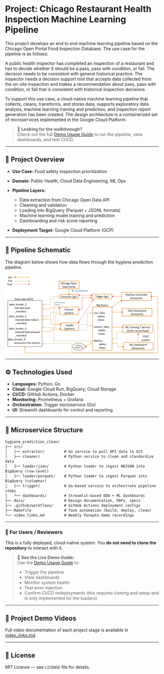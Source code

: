 # Project: Chicago Restaurant Health Inspection Machine Learning Pipeline 

This project develops an end to end machine learning pipeline based on the Chicago Open Portal Food Inspection Database. The use case for the pipeline is as follows:  

A public health inspector has completed an inspection of a restaurant and has to decide whether it should be a pass, pass with condition, or fail. The decision needs to be consistent with general historical practice. The inspector needs a decision support tool that accepts data collected from the on-site inspection and makes a recommendation about pass, pass with condition, or fail that is consistent with historical inspection decisions. 

To support this use case, a cloud-native machine learning pipeline that collects, cleans, transforms, and stores data, supports exploratory data analysis, machine learning training and prediction, and inspection report generation has been created. The design architecture is a containerized set of microservices implemented in the Google Cloud Platform.

> 📘 **Looking for the walkthrough?**  
> Check out the full [Demo Usage Guide](docs/demo_guide.md) to run the pipeline, view dashboards, and test CI/CD.


---

## 📆 Project Overview

* **Use Case:** Food safety inspection prioritization
* **Domain:** Public Health, Cloud Data Engineering, ML Ops
* **Pipeline Layers:**

  * Data extraction from Chicago Open Data API
  * Cleaning and validation
  * Loading into BigQuery (Parquet + JSONL formats)
  * Machine learning model training and prediction
  * Dashboarding and risk score reporting
* **Deployment Target:** Google Cloud Platform (GCP)

---

## 📆 Pipeline Schematic

The diagram below shows how data flows through the hygiene prediction pipeline.

![Pipeline Architecture](docs/pipeline_schematic.png)


---

## ⚙️ Technologies Used

* **Languages:** Python, Go
* **Cloud:** Google Cloud Run, BigQuery, Cloud Storage
* **CI/CD:** GitHub Actions, Docker
* **Monitoring:** Prometheus + Grafana
* **Orchestration:** Trigger microservice (Go)
* **UI:** Streamlit dashboards for control and reporting

---

## 📁 Microservice Structure

```
hygiene_prediction_clean/
├── src/
│   ├── extractor/         # Go service to pull API data to GCS
│   ├── cleaner/           # Python service to clean and standardize data
│   ├── loader/json/       # Python loader to ingest NDJSON into BigQuery (row-level)
│   ├── loader/parquet/    # Python loader to ingest Parquet into BigQuery (columnar)
│   ├── trigger/           # Go-based service to orchestrate pipeline steps
│   └── dashboards/        # Streamlit-based EDA + ML dashboards
├── docs/                  # Design documentation, PDFs, specs
├── .github/workflows/     # GitHub Actions deployment configs
├── Makefile               # Task automation (build, deploy, clean)
└── video_links.md         # Weekly Panopto demo recordings
```

---


### 👥 For Users / Reviewers

This is a fully deployed, cloud-native system. You **do not need to clone the repository** to interact with it.

> 📘 **See the Live Demo Guide:**  
> Use the [Demo Usage Guide](docs/demo_guide.md) to:
> - Trigger the pipeline
> - View dashboards
> - Monitor system health
> - Test error injection
> - Confirm CI/CD redeployments (this requires cloning and setup and is only implemented for the loaders)

---

## 📼 Project Demo Videos

Full video documentation of each project stage is available in [video_links.md](docs/video_links.md).


---

## 📄 License

MIT License — see `LICENSE` file for details.
